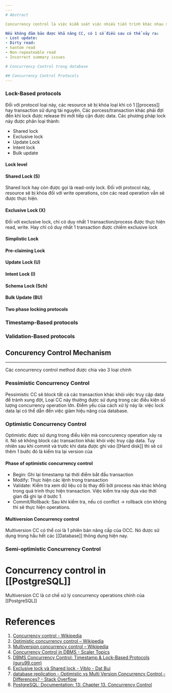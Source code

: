 ```yaml
---
---
# Abstract

Concurrency control là việc kiểm soát việc nhiều tiến trình khác nhau sử dụng chung tài nguyên (tranh chấp tài nguyên). Đây là 1 vấn đề quan trọng trong computer science, [[Operating System|os]] nói chung và [[Database]] nói riêng. Đối với các database, concurrency control là việc đảm bảo tính thống nhất dữ liệu cho các câu [[SQL|query]] khi rất nhiều các thao tác đọc ghi được thực hiện đồng thời với nhau, đảm bảo ko có conflict giữa các operations. Nó đặc biệt quan trọng trong các [[Relational Database]] khi mà các [[Database]] loại này yêu cầu rất cao về tính [[ACID]].

Nếu không đảm bảo được khả năng CC, có 1 số điều sau có thể xảy ra:
- Lost update:
- Dirty read: 
- hantom read
- Non-repeateable read
- Incorrect summary issues

# Concurrency Control trong database

## Concurrency Control Protocols
---
```


### Lock-Based protocols
Đối với protocol loại này, các resource sẽ bị khóa loại khi có 1 [[process]] hay transaction sử dụng tài nguyên. Các porcess/transaction khác phải đợi đến khi lock được release thì mới tiếp cận được data. Các phương pháp lock này được phân loại thành:
- Shared lock
- Exclusive lock
- Update Lock
- Intent lock
- Bulk update

#### Lock level


#### Shared Lock (S)
Shared lock hay còn được gọi là read-only lock. Đối với protocol này, resource sẽ bị khóa đối với write operations, còn các read operation vẫn sẽ được thực hiện.

#### Exclusive Lock (X)
Đối với exclusive lock, chỉ có duy nhất 1 transaction/process được thực hiện read, write. Hay chỉ có duy nhất 1 transaction được chiếm exclusive lock

#### Simplistic Lock 
#### Pre-claiming Lock
#### Update Lock (U)
#### Intent Lock (I)
#### Schema Lock (Sch)
#### Bulk Update (BU)
#### Two phase locking protocols

### Timestamp-Based protocols
### Validation-Based protocols

## Concurency Control Mechanism
---

Các concurrency control method được chia vào 3 loại chính

### Pessimistic Concurrency Control

Pessimistic CC sẽ block tất cả các transaction khác khỏi việc truy cập data để tránh xung đột, Loại CC này thường được sử dụng trong các điều kiện số lượng concurrency operation lớn. Điểm yếu của cách xử lý này là: việc lock data lại có thể dẫn đến việc giảm hiệu năng của database.

### Optimistic Concurrency Control

Optimistic được sử dụng trong điều kiện mà conccurency operation xảy ra ít. Nó sẽ không block các transaction khác khỏi việc truy cập data. Tuy nhiên sau khi commit và trước khi data được ghi vào [[Hard disk]] thì sẽ có thêm 1 bước đó là kiểm tra lại version của

#### Phase of optimistic concurrency control
- Begin: Ghi lại timestamp tại thời điểm bắt đầu transaction
- Modify: Thực hiện các lệnh trong transaction
- Validate: Kiểm tra xem dữ liệu có bị thay đổi bởi process nào khác không trong quá trình thực hiện transaction. Việc kiểm tra này dựa vào thời gian đã ghi lại ở bước 1.
- Commit/Rollback: Sau khi kiểm tra, nếu có conflict -> rollback còn không thì sẽ thực hiện operations.

#### Multiversion Concurrency control
Multiversion CC có thể coi là 1 phiên bản năng cấp của OCC. Nó được sử dụng trong hầu hết các [[Database]] thông dụng hiện nay.

### Semi-optimistic Concurrency Control

# Concurrency control in [[PostgreSQL]]

Multiversion CC là cơ chế xử lý concurrency operations chính của [[PostgreSQL]]
# References

1. [Concurrency control - Wikipedia](https://en.wikipedia.org/wiki/Concurrency_control)
2. [Optimistic concurrency control – Wikipedia](https://en.wikipedia.org/wiki/Optimistic_concurrency_control)
3. [Multiversion concurrency control – Wikipedia](https://en.wikipedia.org/wiki/Multiversion_concurrency_control)
4. [Concurrency Control in DBMS - Scaler Topics](https://www.scaler.com/topics/dbms/concurrency-control-in-dbms/)
5. [DBMS Concurrency Control: Timestamp & Lock-Based Protocols (guru99.com)](https://www.guru99.com/dbms-concurrency-control.html)
6. [Exclusive lock và Shared lock - Viblo - Dat Bui](https://viblo.asia/p/010-exclusive-lock-va-shared-lock-924lJjn0lPM)
7. [database replication - Optimistic vs Multi Version Concurrency Control - Differences? - Stack Overflow](https://stackoverflow.com/questions/5751271/optimistic-vs-multi-version-concurrency-control-differences)
8. [PostgreSQL: Documentation: 13: Chapter 13. Concurrency Control](https://www.postgresql.org/docs/13/mvcc.html)